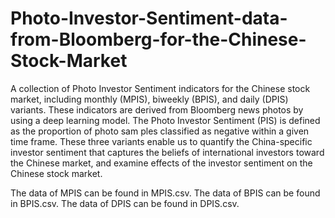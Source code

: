 # Photo-Investor-Sentiment-data-from-Bloomberg-for-the-Chinese-Stock-Market
A collection of Photo Investor Sentiment indicators for the Chinese stock market, including monthly (MPIS), biweekly (BPIS), and daily (DPIS) variants. These indicators are derived from Bloomberg news photos by using a deep learning model. The Photo Investor Sentiment (PIS) is defined as the proportion of photo sam ples classified as negative within a given time frame.
These three variants enable us to quantify the China-specific investor sentiment that captures the beliefs of international investors toward the Chinese market, and examine effects of the investor sentiment on the Chinese stock market.

The data of MPIS can be found in MPIS.csv.
The data of BPIS can be found in BPIS.csv.
The data of DPIS can be found in DPIS.csv.
